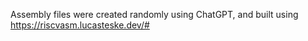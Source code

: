 Assembly files were created randomly using ChatGPT, and built using https://riscvasm.lucasteske.dev/#
